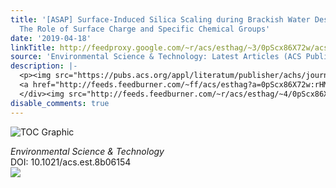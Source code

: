 ```yaml
---
title: '[ASAP] Surface-Induced Silica Scaling during Brackish Water Desalination:
  The Role of Surface Charge and Specific Chemical Groups'
date: '2019-04-18'
linkTitle: http://feedproxy.google.com/~r/acs/esthag/~3/0pScx86X72w/acs.est.8b06154
source: 'Environmental Science & Technology: Latest Articles (ACS Publications)'
description: |-
  <p><img src="https://pubs.acs.org/appl/literatum/publisher/achs/journals/content/esthag/0/esthag.ahead-of-print/acs.est.8b06154/20190418/images/medium/es-2018-06154t_0001.gif" alt="TOC Graphic"/></p><div><cite>Environmental Science & Technology</cite></div><div>DOI: 10.1021/acs.est.8b06154</div><div class="feedflare">
  <a href="http://feeds.feedburner.com/~ff/acs/esthag?a=0pScx86X72w:rHMUdnv-LMw:yIl2AUoC8zA"><img src="http://feeds.feedburner.com/~ff/acs/esthag?d=yIl2AUoC8zA" border="0"></img></a>
  </div><img src="http://feeds.feedburner.com/~r/acs/esthag/~4/0pScx86X72w" height="1" width="1" ...
disable_comments: true
---
```

<p><img src="https://pubs.acs.org/appl/literatum/publisher/achs/journals/content/esthag/0/esthag.ahead-of-print/acs.est.8b06154/20190418/images/medium/es-2018-06154t_0001.gif" alt="TOC Graphic"/></p><div><cite>Environmental Science & Technology</cite></div><div>DOI: 10.1021/acs.est.8b06154</div><div class="feedflare">
<a href="http://feeds.feedburner.com/~ff/acs/esthag?a=0pScx86X72w:rHMUdnv-LMw:yIl2AUoC8zA"><img src="http://feeds.feedburner.com/~ff/acs/esthag?d=yIl2AUoC8zA" border="0"></img></a>
</div><img src="http://feeds.feedburner.com/~r/acs/esthag/~4/0pScx86X72w" height="1" width="1" ...